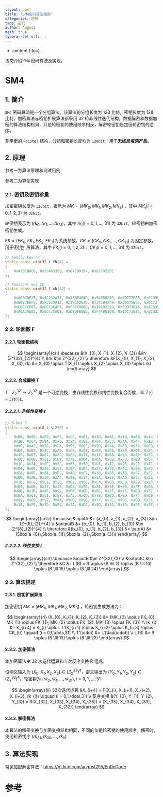 ```yaml
---
layout: post
title: "SM4密码算法指南"
categories: 密码
tags: 密码
author: August
math: true
typora-root-url: ..
---
```


* content
{:toc}

该文介绍 `SM4` 密码算法及实现。



# SM4



## 1. 简介

`SM4` 密码算法是一个分组算法。该算法的分组长度为 128 比特，密钥长度为 128 比特。加密算法与密钥扩展算法都采用 32 轮非线性迭代结构。数据解密和数据加密的算法结构相同，只是轮密钥的使用顺序相反，解密轮密钥是加密轮密钥的逆序。

非平衡的 `Feistel` 结构，分组和密钥长度均为 `128bit`，用于**无线局域网产品**。



## 2. 原理

参考一为算法原理和测试用例

参考二为算法实现

### 2.1. 密钥及密钥参量

加密密钥长度为 `128bit`，表示为 $MK = (MK_{0}, MK_{1}, MK_{2}, MK_{3})$ ，其中 $MK_{i}(i = 0,1,2,3)$ 为 `32bit`。

轮密钥表示为 $(rk_{0}, rk_{1}, \dots, rk_{31})$，其中 $rk_{i}(i = 0,1,\dots,31)$ 为 `32bit`。轮密钥由加密密钥生成。

$FK = (FK_{0}, FK_{1}, FK_{2}, FK_{3})$为系统参数，$CK = (CK_{0}, CK_{1}, \dots, CK_{31})$ 为固定参数，用于密钥扩展算法，其中 $FK_{i}(i = 0,1,2,3)$ 、$CK_{i}(i = 0,1,\dots,31)$ 为 `32bit`。

```cpp
// Family key FK
static const uint32_t fk[4] =
{
    0xA3B1BAC6, 0x56AA3350, 0x677D9197, 0xB27022DC
};

// Constant key CK
static const uint32_t ck[32] =
{
    0x00070E15, 0x1C232A31, 0x383F464D, 0x545B6269, 0x70777E85, 0x8C939AA1, 0xA8AFB6BD, 0xC4CBD2D9,
    0xE0E7EEF5, 0xFC030A11, 0x181F262D, 0x343B4249, 0x50575E65, 0x6C737A81, 0x888F969D, 0xA4ABB2B9,
    0xC0C7CED5, 0xDCE3EAF1, 0xF8FF060D, 0x141B2229, 0x30373E45, 0x4C535A61, 0x686F767D, 0x848B9299,
    0xA0A7AEB5, 0xBCC3CAD1, 0xD8DFE6ED, 0xF4FB0209, 0x10171E25, 0x2C333A41, 0x484F565D, 0x646B7279,
};
```

### 2.2. 轮函数 F

#### 2.2.1. 轮函数结构

$$
\begin{array}{crl}
    \because &(X_{0}, X_{1}, X_{2}, X_{3}) &\in (Z^{32}_{2})^{4} \\
    &rk &\in Z^{32}_{2} \\
    \therefore &F(X_{0}, X_{1}, X_{2}, X_{3}, rk) &= X_{0} \oplus T(X_{1} \oplus X_{2} \oplus X_{3} \oplus rk)
\end{array}
$$

#### 2.2.2. 合成置换 T

$T: Z^{32}_{2} \rightarrow Z^{32}_{2}$ 是一个可逆变换，由非线性变换和线性变换复合而成，即 $T(\cdot) = L(\tau(\cdot))$。

##### 2.2.2.1. 非线性变换 $\tau$

```cpp
// S-box S
static const uint8_t s[256] =
{
    0xD6, 0x90, 0xE9, 0xFE, 0xCC, 0xE1, 0x3D, 0xB7, 0x16, 0xB6, 0x14, 0xC2, 0x28, 0xFB, 0x2C, 0x05,
    0x2B, 0x67, 0x9A, 0x76, 0x2A, 0xBE, 0x04, 0xC3, 0xAA, 0x44, 0x13, 0x26, 0x49, 0x86, 0x06, 0x99,
    0x9C, 0x42, 0x50, 0xF4, 0x91, 0xEF, 0x98, 0x7A, 0x33, 0x54, 0x0B, 0x43, 0xED, 0xCF, 0xAC, 0x62,
    0xE4, 0xB3, 0x1C, 0xA9, 0xC9, 0x08, 0xE8, 0x95, 0x80, 0xDF, 0x94, 0xFA, 0x75, 0x8F, 0x3F, 0xA6,
    0x47, 0x07, 0xA7, 0xFC, 0xF3, 0x73, 0x17, 0xBA, 0x83, 0x59, 0x3C, 0x19, 0xE6, 0x85, 0x4F, 0xA8,
    0x68, 0x6B, 0x81, 0xB2, 0x71, 0x64, 0xDA, 0x8B, 0xF8, 0xEB, 0x0F, 0x4B, 0x70, 0x56, 0x9D, 0x35,
    0x1E, 0x24, 0x0E, 0x5E, 0x63, 0x58, 0xD1, 0xA2, 0x25, 0x22, 0x7C, 0x3B, 0x01, 0x21, 0x78, 0x87,
    0xD4, 0x00, 0x46, 0x57, 0x9F, 0xD3, 0x27, 0x52, 0x4C, 0x36, 0x02, 0xE7, 0xA0, 0xC4, 0xC8, 0x9E,
    0xEA, 0xBF, 0x8A, 0xD2, 0x40, 0xC7, 0x38, 0xB5, 0xA3, 0xF7, 0xF2, 0xCE, 0xF9, 0x61, 0x15, 0xA1,
    0xE0, 0xAE, 0x5D, 0xA4, 0x9B, 0x34, 0x1A, 0x55, 0xAD, 0x93, 0x32, 0x30, 0xF5, 0x8C, 0xB1, 0xE3,
    0x1D, 0xF6, 0xE2, 0x2E, 0x82, 0x66, 0xCA, 0x60, 0xC0, 0x29, 0x23, 0xAB, 0x0D, 0x53, 0x4E, 0x6F,
    0xD5, 0xDB, 0x37, 0x45, 0xDE, 0xFD, 0x8E, 0x2F, 0x03, 0xFF, 0x6A, 0x72, 0x6D, 0x6C, 0x5B, 0x51,
    0x8D, 0x1B, 0xAF, 0x92, 0xBB, 0xDD, 0xBC, 0x7F, 0x11, 0xD9, 0x5C, 0x41, 0x1F, 0x10, 0x5A, 0xD8,
    0x0A, 0xC1, 0x31, 0x88, 0xA5, 0xCD, 0x7B, 0xBD, 0x2D, 0x74, 0xD0, 0x12, 0xB8, 0xE5, 0xB4, 0xB0,
    0x89, 0x69, 0x97, 0x4A, 0x0C, 0x96, 0x77, 0x7E, 0x65, 0xB9, 0xF1, 0x09, 0xC5, 0x6E, 0xC6, 0x84,
    0x18, 0xF0, 0x7D, 0xEC, 0x3A, 0xDC, 0x4D, 0x20, 0x79, 0xEE, 0x5F, 0x3E, 0xD7, 0xCB, 0x39, 0x48,
};
```

$$
\begin{array}{crllc}
    \because &inputA &= (a_{0}, a_{1}, a_{2}, a_{3}) &\in (Z^{8}_{2})^{4} \\
    &outputB &= (b_{0}, b_{1}, b_{2}, b_{3}) &\in (Z^{8}_{2})^{4} \\
    \therefore &(b_{0}, b_{1}, b_{2}, b_{3}) &= \tau(A) &= (Sbox(a_{0}),Sbox(a_{1}),Sbox(a_{2}),Sbox(a_{3}))
\end{array}
$$


##### 2.2.2.2. 线性变换 $L$

$$
\begin{array}{crl}
    \because &inputB &\in Z^{32}_{2} \\
    &outputC &\in Z^{32}_{2} \\
    \therefore &C &= L(B) = B \oplus (B \lll 2) \oplus (B \lll 10) \oplus (B \lll 18) \oplus (B \lll 24)
\end{array}
$$

### 2.3. 算法描述

#### 2.3.1. 密钥扩展算法

加密密钥 $MK = (MK_{0}, MK_{1}, MK_{2}, MK_{3})$ ，轮密钥生成方法为：

$$
\begin{array}{rl}
    (K_{0}, K_{1}, K_{2}, K_{3}) &= (MK_{0} \oplus FK_{0}, MK_{1} \oplus FK_{1}, MK_{2} \oplus FK_{2}, MK_{3} \oplus FK_{3}) \\
    rk_{i} &= K_{i+4} = K_{i} \oplus T'(K_{i+1} \oplus K_{i+2} \oplus K_{i+3} \oplus CK_{i}) \qquad (i = 0,1,\dots,31) \\
    T'(\cdot) &= L'(\tau(\cdot)) \\
    L'(B) &= B \oplus (B \lll 13) \oplus (B \lll 23)
\end{array}
$$


#### 2.3.2. 加密算法

本加密算法由 32 次迭代运算和 1 次反序变换 R 组成。

设明文输入为 $(X_{0}, X_{1}, X_{2}, X_{3}) \in (Z^{32}_{2})^{4}$，密文输出为 $(Y_{0}, Y_{1}, Y_{2}, Y_{3}) \in (Z^{32}_{2})^{4}$，轮密钥为 $(rk_{0}, rk_{1}, \dots, rk_{31}), i = 0,1,\dots,31$

$$
\begin{array}{ll}
    32次迭代运算 &X_{i+4} = F(X_{i}, X_{i+1}, X_{i+2}, X_{i+3}, rk_{i}) \qquad (i = 0,1,\dots,31) \\
    反序变换 &(Y_{0}, Y_{1}, Y_{2}, Y_{3}) = R(X_{32}, X_{33}, X_{34}, X_{35}) = (X_{35}, X_{34}, X_{33}, X_{32})
\end{array}
$$

#### 2.3.3. 解密算法

本算法的解密变换与加密变换结构相同，不同的仅是轮密钥的使用顺序。解密时，使用轮密钥序 $(rk_{31}, rk_{30}, \dots, rk_{0})$



## 3. 算法实现

常见加密解密算法：https://github.com/august295/EnDeCode




# 参考


